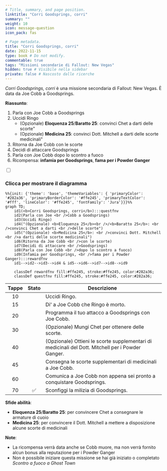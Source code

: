 ```yaml
---
# Title, summary, and page position.
linktitle: "Corri Goodsprings, corri"
summary: ""
weight: 10
icon: message-question
icon_pack: fas

# Page metadata.
title: "Corri Goodsprings, corri"
date: 2022-11-15
type: book # Do not modify.
commentable: true
tags: "Missioni secondarie di Fallout: New Vegas"
hidden: true # Visibile nella sidebar
private: false # Nascosto dalle ricerche
---
```


<div class="fnv">


*Corri Goodsprings, corri* è una missione secondaria di Fallout: New Vegas. È data da Joe Cobb a Goodsprings.

**Riassunto**:
1. Parla con Joe Cobb a Goodsprings
2. Uccidi Ringo
   - (Opzionale) **Eloquenza 25**/**Baratto 25**: convinci Chet a darti delle scorte"
   - (Opzionale) **Medicina 25**: convinci Dott. Mitchell a darti delle scorte medicinali"
3. Ritorna da Joe Cobb con le scorte
4. Decidi di attaccare Goodsprings
5. Parla con Joe Cobb dopo lo scontro a fuoco
6. Ricompensa: **infamia per Goodsprings**, **fama per i Powder Ganger**

<section class="chart-collapse">
<input type="checkbox" name="collapse2" id="handle2">
<h3 class="handle">
<label for="handle2">Clicca per mostrare il diagramma</label>
</h3>
<div class="content">

```mermaid
%%{init: {'theme': 'base', 'themeVariables': { 'primaryColor': '#282a36', 'primaryBorderColor': '#ffe245', 'primaryTextColor': '#fff', 'lineColor': '#ffe245', 'fontFamily': 'Jura'}}}%%
graph TD;
    id1(<b>Corri Goodsprings, corri</b>):::questfnv
    id2(Parla con Joe <br />Cobb a Goodsprings)
    id3(Uccidi Ringo)
    id4("(Opzionale) <b>Eloquenza 25</b><br />/<b>Baratto 25</b>: <br />convinci Chet a darti <br />delle scorte")
    id5("(Opzionale) <b>Medicina 25</b>: <br />convinci Dott. Mitchell <br />a darti delle scorte medicinali")
    id6(Ritorna da Joe Cobb <br />con le scorte)
    id7(Decidi di attaccare <br />Goodsprings) 
    id8(Parla con Joe Cobb <br />dopo lo scontro a fuoco)
    id9(Infamia per Goodsprings, <br />fama per i Powder Ganger):::rewardfnv
    id1-->id2-->id3-->id4 & id5-->id6-->id7-->id8-->id9
    
    classDef rewardfnv fill:#ffe245, stroke:#ffe245, color:#282a36;
    classDef questfnv fill:#ffe245, stroke:#ffe245, color:#282a36;
```

</div>
</section>

| Tappe |       Stato        | Descrizione |
|:-----:|:------------------:| ----------- |
|                           10                          |            | Uccidi Ringo.                                                                                                                                                               |
|                           15                          |            | Di' a Joe Cobb che Ringo è morto.                                                                                                                                           |
|                           20                          |            | Programma il tuo attacco a Goodsprings con Joe Cobb.                                                                                                                        |
|                           30                          |            | (Opzionale) Mungi Chet per ottenere delle scorte.                                                                                                                           |
|                           40                          |            | (Opzionale) Ottieni le scorte supplementari di medicinali del Dott. Mitchell per i Powder Ganger.                                                                           |
|                           45                          |            | Consegna le scorte supplementari di medicinali a Joe Cobb.                                                                                                                  |
|                           60                          |            | Comunica a Joe Cobb non appena sei pronto a conquistare Goodsprings.                                                                                                        |
|                           70                          | :white_check_mark: | Sconfiggi la milizia di Goodsprings.                                                                                                                                        |



**Sfide abilità**:
- **Eloquenza 25**/**Baratto 25**: per convincere Chet a consegnare le armature di cuoio
- **Medicina 25**: per convincere il Dott. Mitchell a mettere a disposizione alcune scorte di medicinali



**Note**:
- La ricompensa verrà data anche se Cobb muore, ma non verrà fornito alcun bonus alla reputazione per i Powder Ganger
- Non è possibile iniziare questa missione se hai già iniziato o completato *Scontro a fuoco a Ghost Town*

</div>


